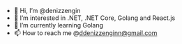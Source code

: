 - 👋 Hi, I’m @denizzengin
- 👀 I’m interested in .NET, .NET Core, Golang  and React.js
- 🌱 I’m currently learning Golang
- 📫 How to reach me @ddenizzenginn@gmail.com

<!---
denizzengin/denizzengin is a ✨ special ✨ repository because its `README.md` (this file) appears on your GitHub profile.
You can click the Preview link to take a look at your changes.
--->
